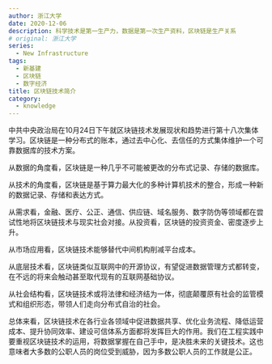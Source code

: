 ```yaml
---
author: 浙江大学
date: 2020-12-06
description: 科学技术是第一生产力，数据是第一次生产资料，区块链是生产关系
# original: 浙江大学
series:
  - New Infrastructure
tags:
  - 新基建
  - 区块链
  - 数字经济
title: 区块链技术简介
category:
  - knowledge
---
```


中共中央政治局在10月24日下午就区块链技术发展现状和趋势进行第十八次集体学习。区块链是一种分布式的账本，通过去中心化、去信任的方式集体维护一个可靠数据库的技术方案。

从数据的角度看，区块链是一种几乎不可能被更改的分布式记录、存储的数据库。

从技术的角度看，区块链是基于算力最大化的多种计算机技术的整合，形成一种新的数据记录、存储和表达方式。

从需求看，金融、医疗、公正、通信、供应链、域名服务、数字防伪等领域都在尝试性地将区块链技术与现实社会对接。从投资看，区块链的投资资金、密度逐步上升。

从市场应用看，区块链技术能够替代中间机构削减平台成本。

从底层技术看，区块链类似互联网中的开源协议，有望促进数据管理方式都转变，在不远的将来会触动甚至取代现有的互联网基础协议。

从社会结构看，区块链技术或将法律和经济结为一体，彻底颠覆原有社会的监管模式和组织形态，带领人们走向分布式自治的社会。

总体来看，区块链技术在各行业各领域中促进数据共享、优化业务流程、降低运营成本、提升协同效率、建设可信体系方面都将发挥巨大的作用。我们在工程实践中要重视区块链技术的运用，将数据掌握在自己手中，是决胜未来的关键技术。这也意味者大多数的公职人员的岗位受到威胁，因为多数公职人员的工作就是公正。

